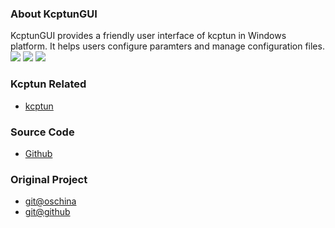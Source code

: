 ### About KcptunGUI
KcptunGUI provides a friendly user interface of kcptun in Windows platform. It helps users configure paramters and manage configuration files.
![](http://p1.bpimg.com/1949/936f3c57f1857a54.png)
![](http://p1.bpimg.com/1949/670a3dbcb3188b86.png)
![](http://p1.bqimg.com/1949/c6c391506918709d.png)

### Kcptun Related
- [kcptun](https://github.com/xtaci/kcptun)

### Source Code
- [Github](https://github.com/menghang/kcptungui)

### Original Project
- [git@oschina](http://git.oschina.net/ragnaroks/KcptunGUI)
- [git@github](https://github.com/ragnaroks/kcptungui)
